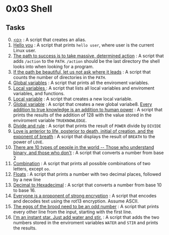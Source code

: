 # 0x03 Shell

## Tasks

0. [\<o>](./0-alias) : A script that creates an alias.
1. [Hello you](./1-hello_you) : A script that prints `hello user`, where user is the current Linux user.
2. [The path to success is to take massive, determined action](./2-path) : A script that adds `/action` to the `PATH`. `/action` should be the last directory the shell looks into when looking for a program.
3. [If the path be beautiful, let us not ask where it leads](./3-paths) : A script that counts the number of directories in the `PATH`.
4. [Global variables](./4-global_variables) : A script that prints all the enviroment variables.
5. [Local variables ](./5-local_variables) : A script that lists all local variables and enviroment variables, and functions.
6. [Local variable](./6-create_local_variable) : A script that creates a new local variable.
7. [Global variable](./7-create_global_variable) : A script that creates a new global variabe8. [Every addition to true knowledge is an addition to human power](./8-true_knowledge) : A script that prints the results of the addition of 128 with the value stored in the enviroment variable `TRUEKNOWLEDGE`.
9. [Divide and rule](./9-divide_and_rule) : A script that prints the result of `POWER` divide by `DIVIDE`
10. [Love is anterior to life, posterior to death, initial of creation, and the exponent of breath](./10-love_exponent_breath) : A script that displays the result of `BREATH` to the power of `LOVE`.
11. [There are 10 types of people in the world -- Those who understand binary, and those who don't](./11-binary_to_decimal) : A script that converts a number from base 2 
12. [Combination](./12-combinations) : A script that prints all possible combinations of two letters, except `oo`.
13. [Floats](./13-print_float) : A script that prints a number with two decimal places, followed by a new line
14. [Decimal to Hexadecimal](./100-decimal_to_hexadecimal) : A script that converts a number from base 10 to base 16.
15. [Everyone is a proponent of strong encryption](./101-rot13) : A script that encodes and decodes text using the rot13 encryption. Assume ASCII.
16. [The eggs of the brood need to be an odd number](./102-odd) : A script that prints every other line from the input, starting with the first line.
17. [I'm an instant star. Just add water and stir.](./103-water_and_stir) : A script that adds the two numbers stored in the enviroment variables `WATER` and `STIR` and prints the results.
